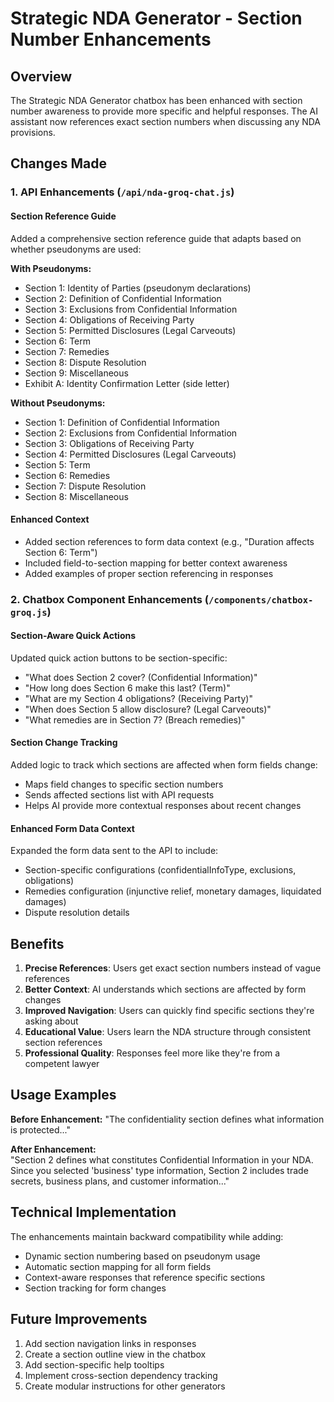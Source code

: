 # Strategic NDA Generator - Section Number Enhancements

## Overview
The Strategic NDA Generator chatbox has been enhanced with section number awareness to provide more specific and helpful responses. The AI assistant now references exact section numbers when discussing any NDA provisions.

## Changes Made

### 1. API Enhancements (`/api/nda-groq-chat.js`)

#### Section Reference Guide
Added a comprehensive section reference guide that adapts based on whether pseudonyms are used:

**With Pseudonyms:**
- Section 1: Identity of Parties (pseudonym declarations)
- Section 2: Definition of Confidential Information  
- Section 3: Exclusions from Confidential Information
- Section 4: Obligations of Receiving Party
- Section 5: Permitted Disclosures (Legal Carveouts)
- Section 6: Term
- Section 7: Remedies
- Section 8: Dispute Resolution
- Section 9: Miscellaneous
- Exhibit A: Identity Confirmation Letter (side letter)

**Without Pseudonyms:**
- Section 1: Definition of Confidential Information
- Section 2: Exclusions from Confidential Information
- Section 3: Obligations of Receiving Party
- Section 4: Permitted Disclosures (Legal Carveouts)
- Section 5: Term
- Section 6: Remedies
- Section 7: Dispute Resolution
- Section 8: Miscellaneous

#### Enhanced Context
- Added section references to form data context (e.g., "Duration affects Section 6: Term")
- Included field-to-section mapping for better context awareness
- Added examples of proper section referencing in responses

### 2. Chatbox Component Enhancements (`/components/chatbox-groq.js`)

#### Section-Aware Quick Actions
Updated quick action buttons to be section-specific:
- "What does Section 2 cover? (Confidential Information)"
- "How long does Section 6 make this last? (Term)"
- "What are my Section 4 obligations? (Receiving Party)"
- "When does Section 5 allow disclosure? (Legal Carveouts)"
- "What remedies are in Section 7? (Breach remedies)"

#### Section Change Tracking
Added logic to track which sections are affected when form fields change:
- Maps field changes to specific section numbers
- Sends affected sections list with API requests
- Helps AI provide more contextual responses about recent changes

#### Enhanced Form Data Context
Expanded the form data sent to the API to include:
- Section-specific configurations (confidentialInfoType, exclusions, obligations)
- Remedies configuration (injunctive relief, monetary damages, liquidated damages)
- Dispute resolution details

## Benefits

1. **Precise References**: Users get exact section numbers instead of vague references
2. **Better Context**: AI understands which sections are affected by form changes
3. **Improved Navigation**: Users can quickly find specific sections they're asking about
4. **Educational Value**: Users learn the NDA structure through consistent section references
5. **Professional Quality**: Responses feel more like they're from a competent lawyer

## Usage Examples

**Before Enhancement:**
"The confidentiality section defines what information is protected..."

**After Enhancement:**  
"Section 2 defines what constitutes Confidential Information in your NDA. Since you selected 'business' type information, Section 2 includes trade secrets, business plans, and customer information..."

## Technical Implementation

The enhancements maintain backward compatibility while adding:
- Dynamic section numbering based on pseudonym usage
- Automatic section mapping for all form fields
- Context-aware responses that reference specific sections
- Section tracking for form changes

## Future Improvements

1. Add section navigation links in responses
2. Create a section outline view in the chatbox
3. Add section-specific help tooltips
4. Implement cross-section dependency tracking
5. Create modular instructions for other generators